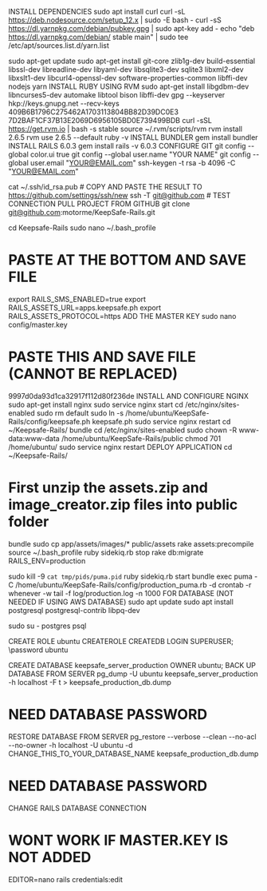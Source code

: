 INSTALL DEPENDENCIES
sudo apt install curl
curl -sL https://deb.nodesource.com/setup_12.x | sudo -E bash -
curl -sS https://dl.yarnpkg.com/debian/pubkey.gpg | sudo apt-key add -
echo "deb https://dl.yarnpkg.com/debian/ stable main" | sudo tee /etc/apt/sources.list.d/yarn.list

sudo apt-get update
sudo apt-get install git-core zlib1g-dev build-essential libssl-dev libreadline-dev libyaml-dev libsqlite3-dev sqlite3 libxml2-dev libxslt1-dev libcurl4-openssl-dev software-properties-common libffi-dev nodejs yarn
INSTALL RUBY USING RVM
sudo apt-get install libgdbm-dev libncurses5-dev automake libtool bison libffi-dev
gpg --keyserver hkp://keys.gnupg.net --recv-keys 409B6B1796C275462A1703113804BB82D39DC0E3 7D2BAF1CF37B13E2069D6956105BD0E739499BDB
curl -sSL https://get.rvm.io | bash -s stable
source ~/.rvm/scripts/rvm
rvm install 2.6.5
rvm use 2.6.5 --default
ruby -v
INSTALL BUNDLER
gem install bundler
INSTALL RAILS 6.0.3
gem install rails -v 6.0.3
CONFIGURE GIT
git config --global color.ui true
git config --global user.name "YOUR NAME"
git config --global user.email "YOUR@EMAIL.com"
ssh-keygen -t rsa -b 4096 -C "YOUR@EMAIL.com"

cat ~/.ssh/id_rsa.pub # COPY AND PASTE THE RESULT TO https://github.com/settings/ssh/new
ssh -T git@github.com # TEST CONNECTION
PULL PROJECT FROM GITHUB
git clone git@github.com:motorme/KeepSafe-Rails.git

cd Keepsafe-Rails
sudo nano ~/.bash_profile
# PASTE AT THE BOTTOM AND SAVE FILE
export RAILS_SMS_ENABLED=true
export RAILS_ASSETS_URL=apps.keepsafe.ph
export RAILS_ASSETS_PROTOCOL=https
ADD THE MASTER KEY
sudo nano config/master.key

# PASTE THIS AND SAVE FILE (CANNOT BE REPLACED)
9997d0da93d1ca32917f112d80f236de
INSTALL AND CONFIGURE NGINX
sudo apt-get install nginx
sudo service nginx start
cd /etc/nginx/sites-enabled
sudo rm default
sudo ln -s /home/ubuntu/KeepSafe-Rails/config/keepsafe.ph keepsafe.ph
sudo service nginx restart
cd ~/Keepsafe-Rails/
bundle
cd /etc/nginx/sites-enabled
sudo chown -R www-data:www-data /home/ubuntu/KeepSafe-Rails/public
chmod 701 /home/ubuntu/
sudo service nginx restart
DEPLOY APPLICATION
cd ~/Keepsafe-Rails/
# First unzip the assets.zip and image_creator.zip files into public folder

bundle
sudo cp app/assets/images/* public/assets
rake assets:precompile
source ~/.bash_profile
ruby sidekiq.rb stop
rake db:migrate RAILS_ENV=production

sudo kill -9 `cat tmp/pids/puma.pid`
ruby sidekiq.rb start
bundle exec puma -C /home/ubuntu/KeepSafe-Rails/config/production_puma.rb -d
crontab -r
whenever -w
tail -f log/production.log -n 1000
FOR DATABASE (NOT NEEDED IF USING AWS DATABASE)
sudo apt update
sudo apt install postgresql postgresql-contrib libpq-dev

sudo su - postgres
psql

CREATE ROLE ubuntu CREATEROLE CREATEDB LOGIN SUPERUSER;
\password ubuntu

CREATE DATABASE keepsafe_server_production OWNER ubuntu;
BACK UP DATABASE FROM SERVER
pg_dump -U ubuntu keepsafe_server_production -h localhost -F t > keepsafe_production_db.dump
# NEED DATABASE PASSWORD
RESTORE DATABASE FROM SERVER
pg_restore --verbose --clean --no-acl --no-owner -h localhost -U ubuntu -d CHANGE_THIS_TO_YOUR_DATABASE_NAME keepsafe_production_db.dump
# NEED DATABASE PASSWORD
CHANGE RAILS DATABASE CONNECTION
# WONT WORK IF MASTER.KEY IS NOT ADDED
EDITOR=nano rails credentials:edit